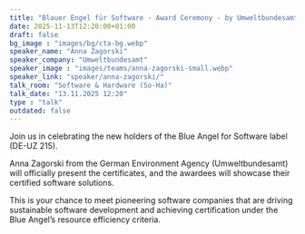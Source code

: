 ```yaml
---
title: "Blauer Engel für Software - Award Ceremony - by Umweltbundesamt 🇬🇧"
date: 2025-11-13T12:20:00+01:00
draft: false
bg_image : "images/bg/cta-bg.webp"
speaker_name: "Anna Zagorski"
speaker_company: "Umweltbundesamt"
speaker_image : "images/teams/anna-zagorski-small.webp"
speaker_link: "speaker/anna-zagorski/"
talk_room: "Software & Hardware (So-Ha)"
talk_date: "13.11.2025 12:20"
type : "talk"
outdated: false
---
```


Join us in celebrating the new holders of the Blue Angel for Software label (DE-UZ 215).

Anna Zagorski from the German Environment Agency (Umweltbundesamt) will officially present the certificates, and the awardees will showcase their certified software solutions.

This is your chance to meet pioneering software companies that are driving sustainable software development and achieving certification under the Blue Angel’s resource efficiency criteria.
